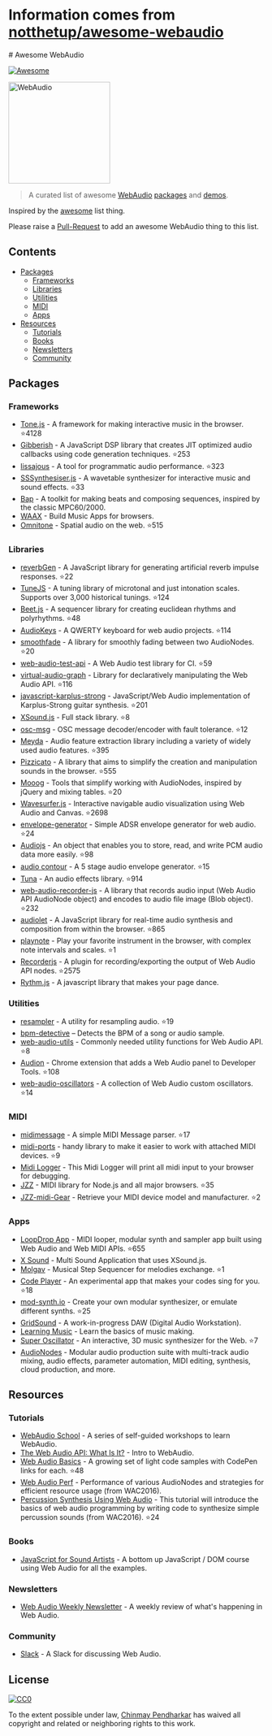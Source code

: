 # Information comes from [notthetup/awesome-webaudio](https://github.com/notthetup/awesome-webaudio)
﻿# Awesome WebAudio

[![Awesome](https://cdn.rawgit.com/sindresorhus/awesome/d7305f38d29fed78fa85652e3a63e154dd8e8829/media/badge.svg)](https://github.com/sindresorhus/awesome)

<img src="https://raw.githubusercontent.com/voodootikigod/logo.js/master/webaudio/webaudio-js.png" width="200px" alt="WebAudio">

> A curated list of awesome [WebAudio](https://developer.mozilla.org/en-US/docs/Web/API/Web_Audio_API) [packages](#packages) and [demos](#demos).

Inspired by the [awesome](https://github.com/sindresorhus/awesome) list thing.

Please raise a [Pull-Request](https://github.com/notthetup/awesome-webaudio/pulls) to add an awesome WebAudio thing to this list.

## Contents
- [Packages](#packages)
  - [Frameworks](#frameworks)
  - [Libraries](#libraries)
  - [Utilities](#utilities)
  - [MIDI](#midi)
  - [Apps](#apps)
- [Resources](#resources)
  - [Tutorials](#tutorials)
  - [Books](#books)
  - [Newsletters](#newsletters)
  - [Community](#community)

## Packages

### Frameworks
- [Tone.js](https://github.com/Tonejs/Tone.js) - A framework for making interactive music in the browser. :star:4128
- [Gibberish](https://github.com/gibber-cc/gibberish) - A JavaScript DSP library that creates JIT optimized audio callbacks using code generation techniques. :star:253
- [lissajous](https://github.com/kylestetz/lissajous) -  A tool for programmatic audio performance. :star:323
- [SSSynthesiser.js](https://github.com/surikov/SSSynthesiser.js) -  A wavetable synthesizer for interactive music and sound effects. :star:33
- [Bap](http://bapjs.org/) - A toolkit for making beats and composing sequences, inspired by the classic MPC60/2000.
- [WAAX](https://github.com/hoch/WAAX/) - Build Music Apps for browsers.
- [Omnitone](https://github.com/GoogleChrome/omnitone) - Spatial audio on the web. :star:515

### Libraries
- [reverbGen](https://github.com/adelespinasse/reverbGen) - A JavaScript library for generating artificial reverb impulse responses. :star:22
- [TuneJS](https://github.com/abbernie/tune) - A tuning library of microtonal and just intonation scales. Supports over 3,000 historical tunings. :star:124
- [Beet.js](https://github.com/zya/beet.js) - A sequencer library for creating euclidean rhythms and polyrhythms. :star:48
- [AudioKeys](https://github.com/kylestetz/AudioKeys) - A QWERTY keyboard for web audio projects. :star:114
- [smoothfade](https://github.com/notthetup/smoothfade) - A library for smoothly fading between two AudioNodes. :star:20
- [web-audio-test-api](https://github.com/mohayonao/web-audio-test-api) - A Web Audio test library for CI. :star:59
- [virtual-audio-graph](https://github.com/benji6/virtual-audio-graph) - Library for declaratively manipulating the Web Audio API. :star:116
- [javascript-karplus-strong](https://github.com/mrahtz/javascript-karplus-strong) - JavaScript/Web Audio implementation of Karplus-Strong guitar synthesis. :star:201
- [XSound.js](https://github.com/Korilakkuma/XSound) - Full stack library. :star:8
- [osc-msg](https://github.com/mohayonao/osc-msg) - OSC message decoder/encoder with fault tolerance. :star:12
- [Meyda](https://github.com/meyda/meyda) - Audio feature extraction library including a variety of widely used audio features. :star:395
- [Pizzicato](https://github.com/alemangui/pizzicato) - A library that aims to simplify the creation and manipulation sounds in the browser. :star:555
- [Mooog](https://github.com/mattlima/mooog) - Tools that simplify working with AudioNodes, inspired by jQuery and mixing tables. :star:20
- [Wavesurfer.js](https://github.com/katspaugh/wavesurfer.js) - Interactive navigable audio visualization using Web Audio and Canvas. :star:2698
- [envelope-generator](https://github.com/itsjoesullivan/envelope-generator) - Simple ADSR envelope generator for web audio. :star:24
- [Audiojs](https://github.com/audiojs/audio) - An object that enables you to store, read, and write PCM audio data more easily. :star:98
- [audio contour](https://github.com/danigb/audio-contour) - A 5 stage audio envelope generator. :star:15
- [Tuna](https://github.com/Theodeus/tuna) - An audio effects library. :star:914
- [web-audio-recorder-js](https://github.com/higuma/web-audio-recorder-js) - A library that records audio input (Web Audio API AudioNode object) and encodes to audio file image (Blob object). :star:232
- [audiolet](https://github.com/oampo/Audiolet) - A JavaScript library for real-time audio synthesis and composition from within the browser. :star:865
- [playnote](https://github.com/createbits/playnote) - Play your favorite instrument in the browser, with complex note intervals and scales. :star:1
- [Recorderjs](https://github.com/mattdiamond/Recorderjs) - A plugin for recording/exporting the output of Web Audio API nodes. :star:2575
- [Rythm.js](https://okazari.github.io/Rythm.js/) - A javascript library that makes your page dance.

### Utilities
- [resampler](https://github.com/notthetup/resampler) - A utility for resampling audio. :star:19
- [bpm-detective](https://github.com/tornqvist/bpm-detective) – Detects the BPM of a song or audio sample.
- [web-audio-utils](https://github.com/mohayonao/web-audio-utils) - Commonly needed utility functions for Web Audio API. :star:8
- [Audion](https://github.com/google/audion) - Chrome extension that adds a Web Audio panel to Developer Tools. :star:108
- [web-audio-oscillators](https://github.com/lukehorvat/web-audio-oscillators) - A collection of Web Audio custom oscillators. :star:14

### MIDI
- [midimessage](https://github.com/notthetup/midimessage) - A simple MIDI Message parser. :star:17
- [midi-ports](https://github.com/AndrejHronco/midi-ports) -  handy library to make it easier to work with attached MIDI devices. :star:9
- [Midi Logger](http://outputchannel.com/midi-logger/) - This Midi Logger will print all midi input to your browser for debugging.
- [JZZ](https://github.com/jazz-soft/JZZ) - MIDI library for Node.js and all major browsers. :star:35
- [JZZ-midi-Gear](https://github.com/jazz-soft/JZZ-midi-Gear) - Retrieve your MIDI device model and manufacturer. :star:2

### Apps
- [LoopDrop App](https://github.com/mmckegg/loop-drop-app) - MIDI looper, modular synth and sampler app built using Web Audio and Web MIDI APIs. :star:655
- [X Sound](https://korilakkuma.github.io/X-Sound/) - Multi Sound Application that uses XSound.js.
- [Molgav](https://github.com/surikov/molgav) - Musical Step Sequencer for melodies exchange. :star:1
- [Code Player](https://github.com/jcppman/code-player) - An experimental app that makes your codes sing for you. :star:18
- [mod-synth.io](https://github.com/andrevenancio/mod-synth.io) - Create your own modular synthesizer, or emulate different synths. :star:25
- [GridSound](https://gridsound.github.io) - A work-in-progress DAW (Digital Audio Workstation).
- [Learning Music](https://learningmusic.ableton.com/) - Learn the basics of music making.
- [Super Oscillator](https://github.com/lukehorvat/super-oscillator) - An interactive, 3D music synthesizer for the Web. :star:7
- [AudioNodes](https://audionodes.com) - Modular audio production suite with multi-track audio mixing, audio effects, parameter automation, MIDI editing, synthesis, cloud production, and more.

## Resources

### Tutorials
- [WebAudio School](https://github.com/mmckegg/web-audio-school	) - A series of self-guided workshops to learn WebAudio.
- [The Web Audio API: What Is It?](https://code.tutsplus.com/tutorials/the-web-audio-api-what-is-it--cms-23735) - Intro to WebAudio.
- [Web Audio Basics](https://github.com/kylestetz/Web-Audio-Basics) - A growing set of light code samples with CodePen links for each. :star:48
- [Web Audio Perf](https://padenot.github.io/web-audio-perf/) - Performance of various AudioNodes and strategies for efficient resource usage (from WAC2016).
- [Percussion Synthesis Using Web Audio](https://github.com/irritant/WAC-2016-Tutorial) - This tutorial will introduce the basics of web audio programming by writing code to synthesize simple percussion sounds (from WAC2016). :star:24

### Books
- [JavaScript for Sound Artists](https://www.crcpress.com/JavaScript-for-Sound-Artists-Learn-to-Code-with-the-Web-Audio-API/Turner-Leonard/p/book/9781138961531) - A bottom up JavaScript / DOM course using Web Audio for all the examples.
### Newsletters
- [Web Audio Weekly Newsletter](http://www.webaudioweekly.com) - A weekly review of what's happening in Web Audio.

### Community
- [Slack](https://web-audio-slackin.herokuapp.com/) - A Slack for discussing Web Audio.

## License

[![CC0](http://mirrors.creativecommons.org/presskit/buttons/88x31/svg/cc-zero.svg)](https://creativecommons.org/publicdomain/zero/1.0/)

To the extent possible under law, [Chinmay Pendharkar](https://chinmay.audio/) has waived all copyright and related or neighboring rights to this work.


